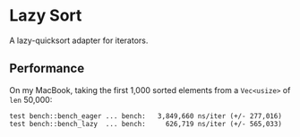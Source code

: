 # Lazy Sort
A lazy-quicksort adapter for iterators.

## Performance
On my MacBook, taking the first 1,000 sorted elements from a `Vec<usize>` of `len` 50,000:
```
test bench::bench_eager ... bench:   3,849,660 ns/iter (+/- 277,016)
test bench::bench_lazy  ... bench:     626,719 ns/iter (+/- 565,033)
```
